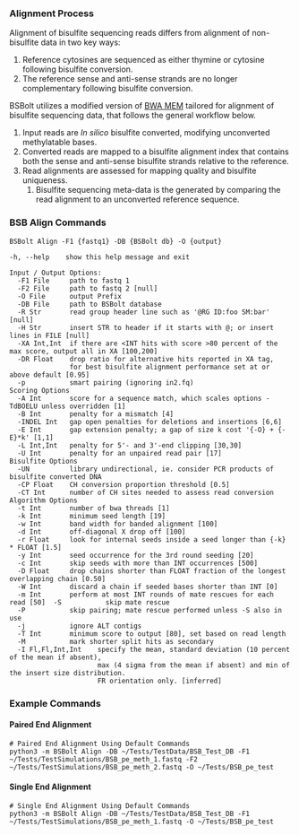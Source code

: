 ### **Alignment Process**

Alignment of bisulfite sequencing reads differs from alignment of non-bisulfite data in two key ways:

  1. Reference cytosines are sequenced as either thymine or cytosine following bisulfite conversion.
  2. The reference sense and anti-sense strands are no longer complementary following bisulfite conversion.

BSBolt utilizes a modified version of [BWA MEM](https://github.com/lh3/bwa) tailored for alignment of bisulfite
sequencing data, that follows the general workflow below.

  1. Input reads are *In silico* bisulfite converted, modifying unconverted methylatable bases.
  2. Converted reads are mapped to a bisulfite alignment index that contains
     both the sense and anti-sense bisulfite strands relative to the reference.
  3. Read alignments are assessed for mapping quality and bisulfite uniqueness.
     1. Bisulfite sequencing meta-data is the generated by comparing the read alignment to an unconverted reference
        sequence.

### **BSB Align Commands**

```shell
BSBolt Align -F1 {fastq1} -DB {BSBolt db} -O {output}

-h, --help    show this help message and exit

Input / Output Options:
  -F1 File     path to fastq 1
  -F2 File     path to fastq 2 [null]
  -O File      output Prefix
  -DB File     path to BSBolt database
  -R Str       read group header line such as '@RG ID:foo SM:bar' [null]
  -H Str       insert STR to header if it starts with @; or insert lines in FILE [null]
  -XA Int,Int  if there are <INT hits with score >80 percent of the max score, output all in XA [100,200]
  -DR Float    drop ratio for alternative hits reported in XA tag, 
               for best bisulfite alignment performance set at or above default [0.95]
  -p           smart pairing (ignoring in2.fq)
Scoring Options
  -A Int       score for a sequence match, which scales options -TdBOELU unless overridden [1]
  -B Int       penalty for a mismatch [4]
  -INDEL Int   gap open penalties for deletions and insertions [6,6]
  -E Int       gap extension penalty; a gap of size k cost '{-O} + {-E}*k' [1,1]
  -L Int,Int   penalty for 5'- and 3'-end clipping [30,30]
  -U Int       penalty for an unpaired read pair [17]
Bisulfite Options
  -UN          library undirectional, ie. consider PCR products of bisulfite converted DNA
  -CP Float    CH conversion proportion threshold [0.5]
  -CT Int      number of CH sites needed to assess read conversion
Algorithm Options
  -t Int       number of bwa threads [1]
  -k Int       minimum seed length [19]
  -w Int       band width for banded alignment [100]
  -d Int       off-diagonal X drop off [100]
  -r Float     look for internal seeds inside a seed longer than {-k} * FLOAT [1.5]
  -y Int       seed occurrence for the 3rd round seeding [20]
  -c Int       skip seeds with more than INT occurrences [500]
  -D Float     drop chains shorter than FLOAT fraction of the longest overlapping chain [0.50]
  -W Int       discard a chain if seeded bases shorter than INT [0]
  -m Int       perform at most INT rounds of mate rescues for each read [50]  -S           skip mate rescue
  -P           skip pairing; mate rescue performed unless -S also in use
  -j           ignore ALT contigs
  -T Int       minimum score to output [80], set based on read length
  -M           mark shorter split hits as secondary
  -I Fl,Fl,Int,Int    specify the mean, standard deviation (10 percent of the mean if absent),
                      max (4 sigma from the mean if absent) and min of the insert size distribution.
                      FR orientation only. [inferred]
```

### **Example Commands**

#### **Paired End Alignment**

```shell
# Paired End Alignment Using Default Commands
python3 -m BSBolt Align -DB ~/Tests/TestData/BSB_Test_DB -F1 ~/Tests/TestSimulations/BSB_pe_meth_1.fastq -F2 ~/Tests/TestSimulations/BSB_pe_meth_2.fastq -O ~/Tests/BSB_pe_test
```

#### **Single End Alignment**

```shell
# Single End Alignment Using Default Commands
python3 -m BSBolt Align -DB ~/Tests/TestData/BSB_Test_DB -F1 ~/Tests/TestSimulations/BSB_pe_meth_1.fastq -O ~/Tests/BSB_pe_test
```
